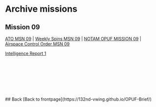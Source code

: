 # Archive missions


## Mission 09

[ATO MSN 09](/OPUF-Brief/Docs/ATO/ATO_9.html) | [Weekly Spins MSN 09](/OPUF-Brief//Docs/SPINS_09.html) | [NOTAM OPUF MISSION 09](/OPUF-Brief/Docs/NOTAM/NOTAM_09.html) | [Airspace Control Order MSN 09](/OPUF-Brief/Docs/ACO/ACO_9.html)

[Intelligence Report 1](/OPUF-Brief/Docs/INTEL/INTEL_MSN10.html)

<br>
<br>
<br>
<br>
<br>
<br>
<br>
## Back
[Back to frontpage](https://132nd-vwing.github.io/OPUF-Brief/)